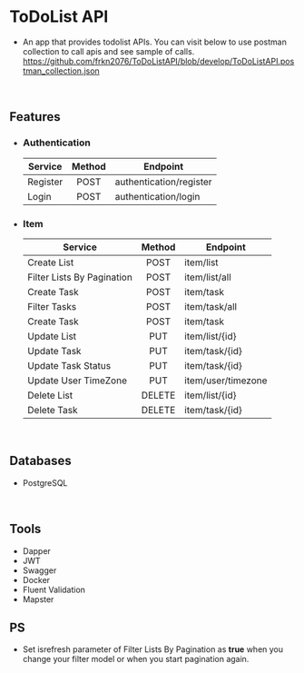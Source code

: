 # ToDoList API

* An app that provides todolist APIs. You can visit below to use postman collection to call apis and see sample of calls.
https://github.com/frkn2076/ToDoListAPI/blob/develop/ToDoListAPI.postman_collection.json

<br>

## Features
* ### Authentication
  | Service                     | Method        | Endpoint                  |
  | --------------------------- |:-------------:| ------------------------- |
  | Register                    | POST          | authentication/register   |
  | Login                       | POST          | authentication/login      |
* ### Item
  | Service                     | Method        | Endpoint                  |
  | --------------------------- |:-------------:| ------------------------- |
  | Create List                 | POST          | item/list                 |
  | Filter Lists By Pagination  | POST          | item/list/all             |
  | Create Task                 | POST          | item/task                 |
  | Filter Tasks                | POST          | item/task/all             |
  | Create Task                 | POST          | item/task                 |
  | Update List                 | PUT           | item/list/{id}            |
  | Update Task                 | PUT           | item/task/{id}            |
  | Update Task Status          | PUT           | item/task/{id}            |
  | Update User TimeZone        | PUT           | item/user/timezone        |
  | Delete List                 | DELETE        | item/list/{id}            |
  | Delete Task                 | DELETE        | item/task/{id}            |
  


<br>

## Databases
 * PostgreSQL

<br>

## Tools
 * Dapper
 * JWT
 * Swagger
 * Docker
 * Fluent Validation
 * Mapster

## PS
 * Set isrefresh parameter of Filter Lists By Pagination as **true** when you change your filter model or when you start pagination again.
